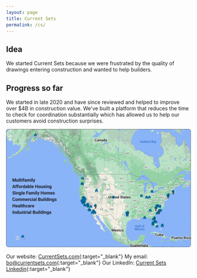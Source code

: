 ```yaml
---
layout: page
title: Current Sets
permalink: /cs/
---
```

## Idea
We started Current Sets because we were frustrated by the quality of drawings entering construction and wanted to help builders.

## Progress so far
We started in late 2020 and have since reviewed and helped to improve over $4B in construction value. We've built a platform that reduces the time to check for coordination substantially which has allowed us to help our customers avoid construction surprises.

![Projects reviewed](/img/map.png)


Our website: [CurrentSets.com](https://currentsets.com/){:target="_blank"}
My email: [bo@currentsets.com](mailto:bo@currentsets.com){:target="_blank"}
Our LinkedIn: [Current Sets Linkedin](https://www.linkedin.com/company/currentsets/){:target="_blank"}
